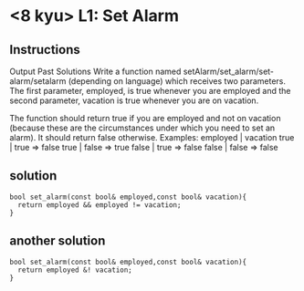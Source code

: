 # <8 kyu> L1: Set Alarm

## Instructions
Output
Past Solutions
Write a function named setAlarm/set_alarm/set-alarm/setalarm (depending on language) which receives two parameters. The first parameter, employed, is true whenever you are employed and the second parameter, vacation is true whenever you are on vacation.

The function should return true if you are employed and not on vacation (because these are the circumstances under which you need to set an alarm). It should return false otherwise. Examples:
employed | vacation 
true     | true     => false
true     | false    => true
false    | true     => false
false    | false    => false

## solution

```
bool set_alarm(const bool& employed,const bool& vacation){
  return employed && employed != vacation;
}
```

## another solution

```
bool set_alarm(const bool& employed,const bool& vacation){
  return employed &! vacation;
}
```
